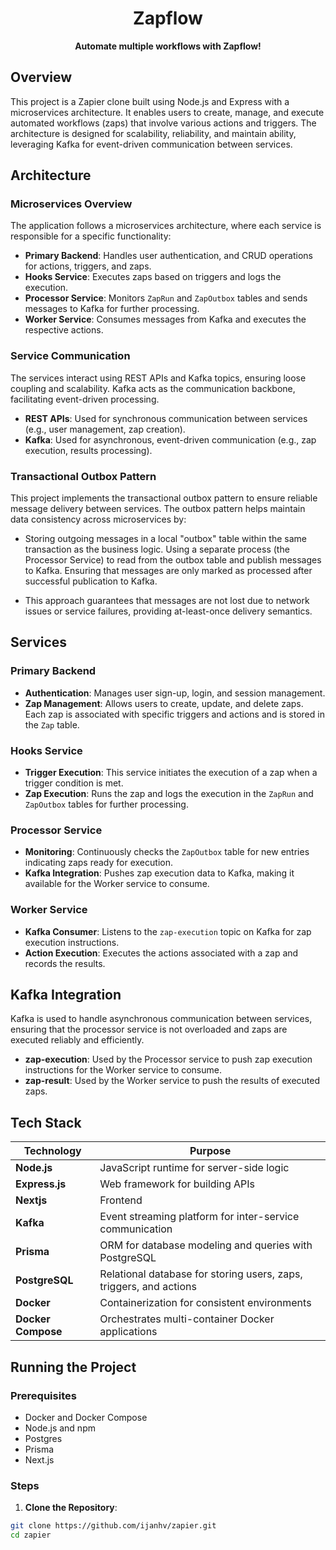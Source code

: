 <div align="center">
<!--   <img src="https://github.com/ijanhv/dockify-api/raw/main/public/logo.png" alt="Dockify Logo" width="200"/> -->
  <h1>Zapflow</h1>
  <p><strong>Automate multiple workflows with Zapflow!</strong></p>
</div>

## Overview

This project is a Zapier clone built using Node.js and Express with a microservices architecture. It enables users to create, manage, and execute automated workflows (zaps) that involve various actions and triggers. The architecture is designed for scalability, reliability, and maintain ability, leveraging Kafka for event-driven communication between services.

## Architecture

### Microservices Overview

The application follows a microservices architecture, where each service is responsible for a specific functionality:

- **Primary Backend**: Handles user authentication, and CRUD operations for actions, triggers, and zaps.
- **Hooks Service**: Executes zaps based on triggers and logs the execution.
- **Processor Service**: Monitors `ZapRun` and `ZapOutbox` tables and sends messages to Kafka for further processing.
- **Worker Service**: Consumes messages from Kafka and executes the respective actions.

### Service Communication

The services interact using REST APIs and Kafka topics, ensuring loose coupling and scalability. Kafka acts as the communication backbone, facilitating event-driven processing.

- **REST APIs**: Used for synchronous communication between services (e.g., user management, zap creation).
- **Kafka**: Used for asynchronous, event-driven communication (e.g., zap execution, results processing).

### Transactional Outbox Pattern
This project implements the transactional outbox pattern to ensure reliable message delivery between services. The outbox pattern helps maintain data consistency across microservices by:

- Storing outgoing messages in a local "outbox" table within the same transaction as the business logic.
Using a separate process (the Processor Service) to read from the outbox table and publish messages to Kafka.
Ensuring that messages are only marked as processed after successful publication to Kafka.

- This approach guarantees that messages are not lost due to network issues or service failures, providing at-least-once delivery semantics.

## Services

### Primary Backend

- **Authentication**: Manages user sign-up, login, and session management.
- **Zap Management**: Allows users to create, update, and delete zaps. Each zap is associated with specific triggers and actions and is stored in the `Zap` table.

### Hooks Service

- **Trigger Execution**: This service initiates the execution of a zap when a trigger condition is met.
- **Zap Execution**: Runs the zap and logs the execution in the `ZapRun` and `ZapOutbox` tables for further processing.

### Processor Service

- **Monitoring**: Continuously checks the `ZapOutbox` table for new entries indicating zaps ready for execution.
- **Kafka Integration**: Pushes zap execution data to Kafka, making it available for the Worker service to consume.

### Worker Service

- **Kafka Consumer**: Listens to the `zap-execution` topic on Kafka for zap execution instructions.
- **Action Execution**: Executes the actions associated with a zap and records the results.


## Kafka Integration

Kafka is used to handle asynchronous communication between services, ensuring that the processor service is not overloaded and zaps are executed reliably and efficiently.

- **zap-execution**: Used by the Processor service to push zap execution instructions for the Worker service to consume.
- **zap-result**: Used by the Worker service to push the results of executed zaps.

## Tech Stack

| Technology      | Purpose                                             |
|-----------------|-----------------------------------------------------|
| **Node.js**     | JavaScript runtime for server-side logic            |
| **Express.js**  | Web framework for building APIs                     |
| **Nextjs**      | Frontend                                            |
| **Kafka**       | Event streaming platform for inter-service communication |
| **Prisma**           | ORM for database modeling and queries with PostgreSQL     |
| **PostgreSQL**       | Relational database for storing users, zaps, triggers, and actions |
| **Docker**      | Containerization for consistent environments        |
| **Docker Compose** | Orchestrates multi-container Docker applications  |

## Running the Project

### Prerequisites

- Docker and Docker Compose
- Node.js and npm
- Postgres 
- Prisma
- Next.js

### Steps

1. **Clone the Repository**:
  ```bash
  git clone https://github.com/ijanhv/zapier.git
  cd zapier
